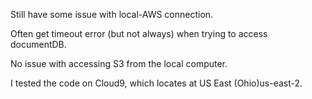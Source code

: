 Still have some issue with local-AWS connection.

Often get timeout error (but not always) when trying to access documentDB.

No issue with accessing S3 from the local computer.

I tested the code on Cloud9, which locates at US East (Ohio)us-east-2.